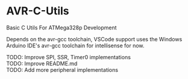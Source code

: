 # AVR-C-Utils
Basic C Utils For ATMega328p Development

Depends on the avr-gcc toolchain, VSCode support uses the Windows Arduino IDE's avr-gcc toolchain for intellisense for now.

TODO: Improve SPI, SSR, Timer0 implementations  
TODO: Improve README.md  
TODO: Add more peripheral implementations  